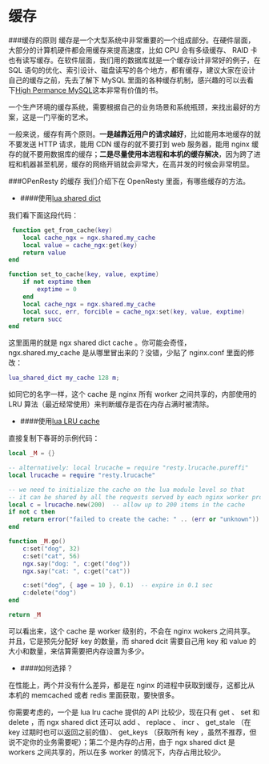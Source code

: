 # 缓存
###缓存的原则
缓存是一个大型系统中非常重要的一个组成部分。在硬件层面，大部分的计算机硬件都会用缓存来提高速度，比如 CPU 会有多级缓存、 RAID 卡也有读写缓存。在软件层面，我们用的数据库就是一个缓存设计非常好的例子，在 SQL 语句的优化、索引设计、磁盘读写的各个地方，都有缓存，建议大家在设计自己的缓存之前，先去了解下 MySQL 里面的各种缓存机制，感兴趣的可以去看下[High Permance MySQL](http://www.highperfmysql.com/)这本非常有价值的书。

一个生产环境的缓存系统，需要根据自己的业务场景和系统瓶颈，来找出最好的方案，这是一门平衡的艺术。

一般来说，缓存有两个原则。**一是越靠近用户的请求越好**，比如能用本地缓存的就不要发送 HTTP 请求，能用 CDN 缓存的就不要打到 web 服务器，能用 nginx 缓存的就不要用数据库的缓存；**二是尽量使用本进程和本机的缓存解决**，因为跨了进程和机器甚至机房，缓存的网络开销就会非常大，在高并发的时候会非常明显。

###OPenResty 的缓存
我们介绍下在 OpenResty 里面，有哪些缓存的方法。

* ####使用[lua shared dict](http://wiki.nginx.org/HttpLuaModule#ngx.shared.DICT)

我们看下面这段代码：
```lua
 function get_from_cache(key)
    local cache_ngx = ngx.shared.my_cache
    local value = cache_ngx:get(key)
    return value
end

function set_to_cache(key, value, exptime)
    if not exptime then
        exptime = 0
    end
    local cache_ngx = ngx.shared.my_cache
    local succ, err, forcible = cache_ngx:set(key, value, exptime)
    return succ
end
```
这里面用的就是 ngx shared dict cache 。你可能会奇怪， ngx.shared.my_cache 是从哪里冒出来的？没错，少贴了 nginx.conf 里面的修改：
```lua
lua_shared_dict my_cache 128 m;
```

如同它的名字一样，这个 cache 是 nginx 所有 worker 之间共享的，内部使用的 LRU 算法（最近经常使用）来判断缓存是否在内存占满时被清除。

* ####使用[lua LRU cache](https://github.com/openresty/lua-resty-lrucache)

直接复制下春哥的示例代码：
```lua
local _M = {}

-- alternatively: local lrucache = require "resty.lrucache.pureffi"
local lrucache = require "resty.lrucache"

-- we need to initialize the cache on the lua module level so that
-- it can be shared by all the requests served by each nginx worker process:
local c = lrucache.new(200)  -- allow up to 200 items in the cache
if not c then
    return error("failed to create the cache: " .. (err or "unknown"))
end

function _M.go()
    c:set("dog", 32)
    c:set("cat", 56)
    ngx.say("dog: ", c:get("dog"))
    ngx.say("cat: ", c:get("cat"))

    c:set("dog", { age = 10 }, 0.1)  -- expire in 0.1 sec
    c:delete("dog")
end

return _M
```
可以看出来，这个 cache 是 worker 级别的，不会在 nginx wokers 之间共享。并且，它是预先分配好 key 的数量，而 shared dcit 需要自己用 key 和 value 的大小和数量，来估算需要把内存设置为多少。

* ####如何选择？

在性能上，两个并没有什么差异，都是在 nginx 的进程中获取到缓存，这都比从本机的 memcached 或者 redis 里面获取，要快很多。

你需要考虑的，一个是 lua lru cache 提供的 API 比较少，现在只有 get 、 set 和 delete ，而 ngx shared dict 还可以 add 、 replace 、 incr 、 get_stale （在 key 过期时也可以返回之前的值）、 get_keys （获取所有 key ，虽然不推荐，但说不定你的业务需要呢）；第二个是内存的占用，由于 ngx shared dict 是 workers 之间共享的，所以在多 worker 的情况下，内存占用比较少。
